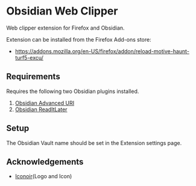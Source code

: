 # Obsidian Web Clipper

Web clipper extension for Firefox and Obsidian.

Extension can be installed from the Firefox Add-ons store:
- https://addons.mozilla.org/en-US/firefox/addon/reload-motive-haunt-turf5-excu/

## Requirements

Requires the following two Obsidian plugins installed.

1. [Obsidian Advanced URI](https://github.com/Vinzent03/obsidian-advanced-uri)
2. [Obsidian ReadItLater](https://github.com/DominikPieper/obsidian-ReadItLater)

## Setup

The Obsidian Vault name should be set in the Extension settings page.

## Acknowledgements

- [Iconoir](https://iconoir.com/)(Logo and Icon)
